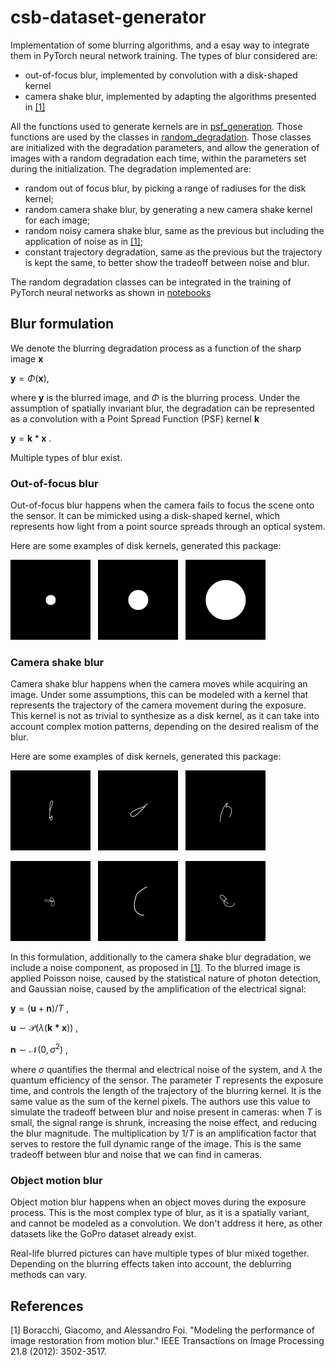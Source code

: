 # csb-dataset-generator

Implementation of some blurring algorithms, and a esay way to integrate them in PyTorch neural network training. The types of blur considered are:

* out-of-focus blur, implemented by convolution with a disk-shaped kernel
* camera shake blur, implemented by adapting the algorithms presented in [[1]](#1)

All the functions used to generate kernels are in [psf_generation](psf_generation). Those functions are used by the classes in [random_degradation](random_degradation). Those classes are initialized with the degradation parameters, and allow the generation of images with a random degradation each time, within the parameters set during the initialization. The degradation implemented are:

* random out of focus blur, by picking a range of radiuses for the disk kernel;
* random camera shake blur, by generating a new camera shake kernel for each image;
* random noisy camera shake blur, same as the previous but including the application of noise as in [[1]](#1);
* constant trajectory degradation, same as the previous but the trajectory is kept the same, to better show the tradeoff between noise and blur.

The random degradation classes can be integrated in the training of PyTorch neural networks as shown in [notebooks](notebooks)

## Blur formulation

We denote the blurring degradation process as a function of the sharp image $\mathbf{x}$

$\mathbf{y} = \Phi (\mathbf{x})$,

where $\mathbf{y}$ is the blurred image, and $\Phi$ is the blurring process. Under the assumption of spatially invariant blur, the degradation can be represented as a convolution with a Point Spread Function (PSF) kernel $\mathbf{k}$

$\mathbf{y} = \mathbf{k} \ast \mathbf{x}$ .


Multiple types of blur exist. 

### Out-of-focus blur
Out-of-focus blur happens when the camera fails to focus the scene onto the sensor. It can be mimicked using a disk-shaped kernel, which represents how light from a point source spreads through an optical system.

Here are some examples of disk kernels, generated this package:

![alt text](images/disk_kernels/1.png) &nbsp; ![alt text](images/disk_kernels/2.png) &nbsp; ![alt text](images/disk_kernels/3.png)


### Camera shake blur
Camera shake blur happens when the camera moves while acquiring an image. Under some assumptions, this can be modeled with a kernel that represents the trajectory of the camera movement during the exposure. This kernel is not as trivial to synthesize as a disk kernel, as it can take into account complex motion patterns, depending on the desired realism of the blur. 

Here are some examples of disk kernels, generated this package:

![alt text](images/csb_kernels/33.png) &nbsp; ![alt text](images/csb_kernels/57.png) &nbsp; ![alt text](images/csb_kernels/6.png)

![alt text](images/csb_kernels/73.png) &nbsp; ![alt text](images/csb_kernels/8.png) &nbsp; ![alt text](images/csb_kernels/86.png)




In this formulation, additionally to the camera shake blur degradation, we include a noise component, as proposed in  [[1]](#1). To the blurred image is applied Poisson noise, caused by the statistical nature of photon detection, and Gaussian noise, caused by the amplification of the electrical signal:

$\mathbf{y} = (\mathbf{u} + \mathbf{n})/T$ ,

$\mathbf{u} \sim \mathcal{P}(\lambda(\mathbf{\mathbf{k} \ast \mathbf{x}}))$ ,
   

$\mathbf{n} \sim \mathcal{N}(0, \sigma^2)$ , 


where $\sigma$ quantifies the thermal and electrical noise of the system, and $\lambda$ the quantum efficiency of the sensor. The parameter $T$ represents the exposure time, and controls the length of the trajectory of the blurring kernel. It is the same value as the sum of the kernel pixels. The authors use this value to simulate the tradeoff between blur and noise present in cameras: when $T$ is small, the signal range is shrunk, increasing the noise effect, and reducing the blur magnitude. The multiplication by $1/T$ is an amplification factor that serves to restore the full dynamic range of the image. This is the same tradeoff between blur and noise that we can find in cameras.

### Object motion blur
Object motion blur happens when an object moves during the exposure process. This is the most complex type of blur, as it is a spatially variant, and cannot be modeled as a convolution. We don't address it here, as other datasets like the GoPro dataset already exist.

Real-life blurred pictures can have multiple types of blur mixed together. Depending on the blurring effects taken into account, the deblurring methods can vary.




## References
<a id="1">[1]</a> 
Boracchi, Giacomo, and Alessandro Foi. "Modeling the performance of image restoration from motion blur." IEEE Transactions on Image Processing 21.8 (2012): 3502-3517.